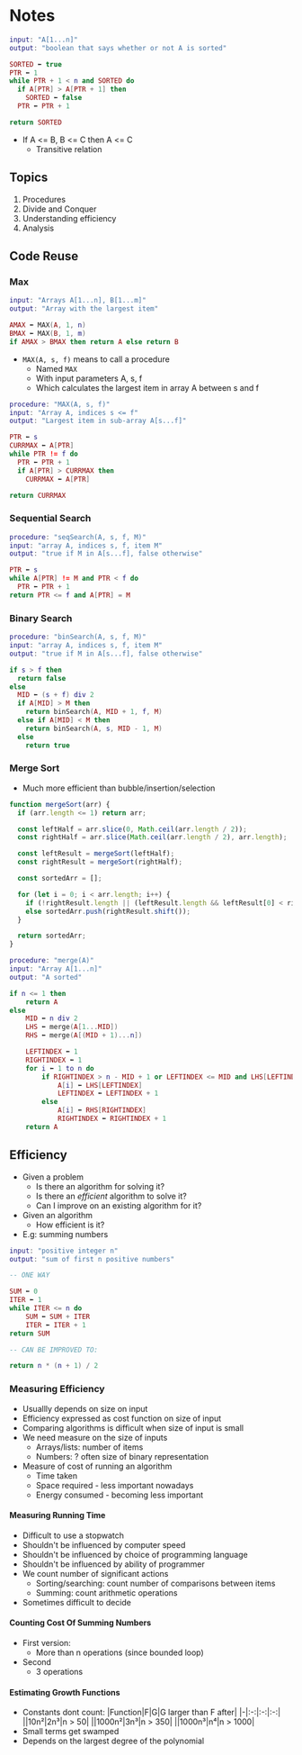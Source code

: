 # Notes

```lua
input: "A[1...n]"
output: "boolean that says whether or not A is sorted"

SORTED ⬅ true
PTR ⬅ 1
while PTR + 1 < n and SORTED do
  if A[PTR] > A[PTR + 1] then
    SORTED ⬅ false
  PTR ⬅ PTR + 1

return SORTED
```

- If A <= B, B <= C then A <= C
  - Transitive relation

## Topics

1. Procedures
2. Divide and Conquer
3. Understanding efficiency
4. Analysis

## Code Reuse

### Max

```lua
input: "Arrays A[1...n], B[1...m]"
output: "Array with the largest item"

AMAX ⬅ MAX(A, 1, n)
BMAX ⬅ MAX(B, 1, m)
if AMAX > BMAX then return A else return B
```

- `MAX(A, s, f)` means to call a procedure
  - Named `MAX`
  - With input parameters A, s, f
  - Which calculates the largest item in array A between s and f

```lua
procedure: "MAX(A, s, f)"
input: "Array A, indices s <= f"
output: "Largest item in sub-array A[s...f]"

PTR ⬅ s
CURRMAX ⬅ A[PTR]
while PTR != f do
  PTR ⬅ PTR + 1
  if A[PTR] > CURRMAX then
    CURRMAX ⬅ A[PTR]

return CURRMAX
```

### Sequential Search

```lua
procedure: "seqSearch(A, s, f, M)"
input: "array A, indices s, f, item M"
output: "true if M in A[s...f], false otherwise"

PTR ⬅ s
while A[PTR] != M and PTR < f do
  PTR ⬅ PTR + 1
return PTR <= f and A[PTR] = M
```

### Binary Search

```lua
procedure: "binSearch(A, s, f, M)"
input: "array A, indices s, f, item M"
output: "true if M in A[s...f], false otherwise"

if s > f then
  return false
else
  MID ⬅ (s + f) div 2
  if A[MID] > M then
    return binSearch(A, MID + 1, f, M)
  else if A[MID] < M then
    return binSearch(A, s, MID - 1, M)
  else
    return true
```

### Merge Sort

- Much more efficient than bubble/insertion/selection

```javascript
function mergeSort(arr) {
  if (arr.length <= 1) return arr;

  const leftHalf = arr.slice(0, Math.ceil(arr.length / 2));
  const rightHalf = arr.slice(Math.ceil(arr.length / 2), arr.length);

  const leftResult = mergeSort(leftHalf);
  const rightResult = mergeSort(rightHalf);

  const sortedArr = [];

  for (let i = 0; i < arr.length; i++) {
    if (!rightResult.length || (leftResult.length && leftResult[0] < rightResult[0])) sortedArr.push(leftResult.shift());
    else sortedArr.push(rightResult.shift());
  }

  return sortedArr;
}
```

```lua
procedure: "merge(A)"
input: "Array A[1...n]"
output: "A sorted"

if n <= 1 then
    return A
else
    MID ⬅ n div 2
    LHS ⬅ merge(A[1...MID])
    RHS ⬅ merge(A[(MID + 1)...n])

    LEFTINDEX ⬅ 1
    RIGHTINDEX ⬅ 1
    for i ⬅ 1 to n do
        if RIGHTINDEX > n - MID + 1 or LEFTINDEX <= MID and LHS[LEFTINDEX] < RHS[RIGHTINDEX] then
            A[i] ⬅ LHS[LEFTINDEX]
            LEFTINDEX ⬅ LEFTINDEX + 1
        else
            A[i] ⬅ RHS[RIGHTINDEX]
            RIGHTINDEX ⬅ RIGHTINDEX + 1
    return A
```

## Efficiency

- Given a problem
  - Is there an algorithm for solving it?
  - Is there an _efficient_ algorithm to solve it?
  - Can I improve on an existing algorithm for it?
- Given an algorithm
  - How efficient is it?
- E.g: summing numbers

```lua
input: "positive integer n"
output: "sum of first n positive numbers"

-- ONE WAY

SUM ⬅ 0
ITER ⬅ 1
while ITER <= n do
    SUM ⬅ SUM + ITER
    ITER ⬅ ITER + 1
return SUM

-- CAN BE IMPROVED TO:

return n * (n + 1) / 2
```

### Measuring Efficiency

- Usuallly depends on size on input
- Efficiency expressed as cost function on size of input
- Comparing algorithms is difficult when size of input is small
- We need measure on the size of inputs
  - Arrays/lists: number of items
  - Numbers: ? often size of binary representation
- Measure of cost of running an algorithm
  - Time taken
  - Space required - less important nowadays
  - Energy consumed - becoming less important

#### Measuring Running Time

- Difficult to use a stopwatch
- Shouldn't be influenced by computer speed
- Shouldn't be influenced by choice of programming language
- Shouldn't be influenced by ability of programmer
- We count number of significant actions
  - Sorting/searching: count number of comparisons between items
  - Summing: count arithmetic operations
- Sometimes difficult to decide

#### Counting Cost Of Summing Numbers

- First version:
  - More than n operations (since bounded loop)
- Second
  - 3 operations

#### Estimating Growth Functions

- Constants dont count:
  |Function|F|G|G larger than F after|
  |-|:-:|:-:|:-:|
  ||10n²|2n³|n > 50|
  ||1000n²|3n³|n > 350|
  ||1000n³|n⁴|n > 1000|
- Small terms get swamped
- Depends on the largest degree of the polynomial
